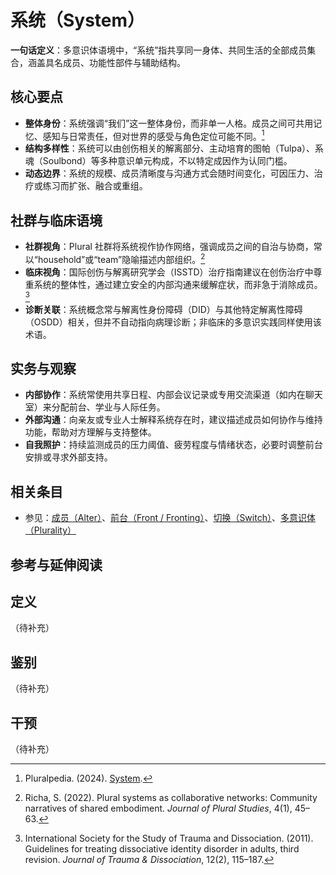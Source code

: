 # 系统（System）

**一句话定义**：多意识体语境中，“系统”指共享同一身体、共同生活的全部成员集合，涵盖具名成员、功能性部件与辅助结构。

## 核心要点

- **整体身份**：系统强调“我们”这一整体身份，而非单一人格。成员之间可共用记忆、感知与日常责任，但对世界的感受与角色定位可能不同。[^pluralpedia-system]
- **结构多样性**：系统可以由创伤相关的解离部分、主动培育的图帕（Tulpa）、系魂（Soulbond）等多种意识单元构成，不以特定成因作为认同门槛。
- **动态边界**：系统的规模、成员清晰度与沟通方式会随时间变化，可因压力、治疗或练习而扩张、融合或重组。

## 社群与临床语境

- **社群视角**：Plural 社群将系统视作协作网络，强调成员之间的自治与协商，常以“household”或“team”隐喻描述内部组织。[^richa2022]
- **临床视角**：国际创伤与解离研究学会（ISSTD）治疗指南建议在创伤治疗中尊重系统的整体性，通过建立安全的内部沟通来缓解症状，而非急于消除成员。[^isstd2011]
- **诊断关联**：系统概念常与解离性身份障碍（DID）与其他特定解离性障碍（OSDD）相关，但并不自动指向病理诊断；非临床的多意识实践同样使用该术语。

## 实务与观察

- **内部协作**：系统常使用共享日程、内部会议记录或专用交流渠道（如内在聊天室）来分配前台、学业与人际任务。
- **外部沟通**：向亲友或专业人士解释系统存在时，建议描述成员如何协作与维持功能，帮助对方理解与支持整体。
- **自我照护**：持续监测成员的压力阈值、疲劳程度与情绪状态，必要时调整前台安排或寻求外部支持。

## 相关条目

- 参见：[成员（Alter）](../系统角色与类型/Alter.md)、[前台（Front / Fronting）](Front-Fronting.md)、[切换（Switch）](Switch.md)、[多意识体（Plurality）](Plurality.md)

## 参考与延伸阅读

[^pluralpedia-system]: Pluralpedia. (2024). [System](https://pluralpedia.org/w/System).
[^richa2022]: Richa, S. (2022). Plural systems as collaborative networks: Community narratives of shared embodiment. *Journal of Plural Studies*, 4(1), 45–63.
[^isstd2011]: International Society for the Study of Trauma and Dissociation. (2011). Guidelines for treating dissociative identity disorder in adults, third revision. *Journal of Trauma & Dissociation*, 12(2), 115–187.

## 定义
（待补充）

## 鉴别
（待补充）

## 干预
（待补充）
